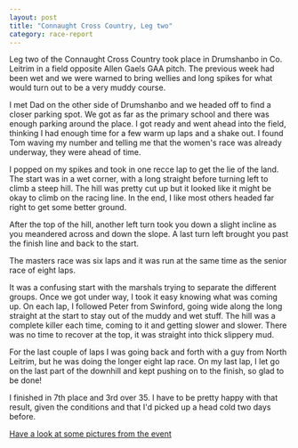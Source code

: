 ```yaml
---
layout: post
title: "Connaught Cross Country, Leg two"
category: race-report
---
```

Leg two of the Connaught Cross Country took place in Drumshanbo in Co. Leitrim in a field opposite Allen Gaels GAA pitch.
The previous week had been wet and we were warned to bring wellies and long spikes for what would turn out to be a very muddy course.

I met Dad on the other side of Drumshanbo and we headed off to find a closer parking spot.
We got as far as the primary school and there was enough parking around the place.
I got ready and went ahead into the field, thinking I had enough time for a few warm up laps and a shake out.
I found Tom waving my number and telling me that the women's race was already underway, they were ahead of time.

I popped on my spikes and took in one recce lap to get the lie of the land.
The start was in a wet corner, with a long straight before turning left to climb a steep hill.
The hill was pretty cut up but it looked like it might be okay to climb on the racing line.
In the end, I like most others headed far right to get some better ground.

After the top of the hill, another left turn took you down a slight incline as you meandered across and down the slope.
A last turn left brought you past the finish line and back to the start.

The masters race was six laps and it was run at the same time as the senior race of eight laps.

It was a confusing start with the marshals trying to separate the different groups.
Once we got under way, I took it easy knowing what was coming up.
On each lap, I followed Peter from Swinford, going wide along the long straight at the start to stay out of the muddy and wet stuff.
The hill was a complete killer each time, coming to it and getting slower and slower.
There was no time to recover at the top, it was straight into thick slippery mud.

For the last couple of laps I was going back and forth with a guy from North Leitrim, but he was doing the longer eight lap race.
On my last lap, I let go on the last part of the downhill and kept pushing on to the finish, so glad to be done!

I finished in 7th place and 3rd over 35.
I have to be pretty happy with that result, given the conditions and that I'd picked up a head cold two days before.

[Have a look at some pictures from the event](https://photosofblacklion.net/2022-11-06-connaught-cross-country)
